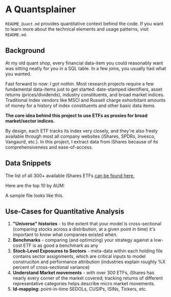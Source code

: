 # A Quantsplainer
`README_Quant.md` provides quantitative context behind the code. If you want to learn more about the technical elements and usage patterns, visit `README.md`.

## Background
At my old quant shop, every financial data-item you could reasonably want was sitting neatly for you in a SQL table. In a few joins, you usually had what you wanted.

Fast forward to now: *I got nothin*. Most research projects require a few fundamental data-items just to get started: date-stamped identifiers, asset returns (prices/dividends), industry constituents, and broad market indices. Traditional Index vendors like MSCI and Russell charge exhorbitant amounts of money for a history of index constituents and other basic data items. 

**The core idea behind this project to use ETFs as proxies for broad market/sector indices.**

By design, each ETF tracks its index very closely, and they're also freely available through most all company websites (iShares, SPDRs, Invesco, Vangaurd, etc.). In this project, I extract data from iShares because of its comprehensiveness and ease-of-access.

## Data Snippets
The list of all 300+ available iShares ETFs [can be found here.](https://github.com/talsan/ishares/blob/master/ishares/data/ishares-etf-index.csv)

Here are the top 10 by AUM:
<to do>
  
A sample file looks like this.
<to do>
  
## Use-Cases for Quantitative Analysis
1. **"Universe" histories** - to the extent that your model is cross-sectional (comparing stocks across a distribution, at a given point in time) it's important to know what companies existed when. 
2. **Benchmarks** - comparing (and optimizing) your strategy against a low-cost ETF is as good a benchmark as any
3. **Stock-Level Exposures to Sectors** - meta-data within each holding file contains sector assignments, which are critical inputs to model construciton and performance attribution (industries explain roughly %X percent of cross-sectional variance)
4. **Understand Market movements** - with over 300 ETFs, iShares has nearly every corner of the market covered; tracking returns of different representative categories helps describe micro market movements.
5. **Id-mapping**: point-in-time SEDOLs, CUSIPs, ISINs, Tickers, etc.
